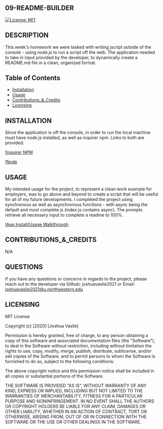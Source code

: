 ## 09-README-BUILDER 

[![License: MIT](https://img.shields.io/badge/License-MIT-yellow.svg)](https://opensource.org/licenses/MIT)

## DESCRIPTION

This week's homework we were tasked with writing jscript outside of the console - using node.js to run a script off the web. The application needed to take in input provided by the developer, to dynamically create a README.md file in a clean, organized format.

## Table of Contents 

* [Installation](#INSTALLATION)
* [Usage](#USAGE)
* [Contributions_&_Credits](#CONTRIBUTIONS_&_CREDITS)
* [Licensing](#LICENSING)

## INSTALLATION

Since the application is off the console, in order to run the local machine must have node.js installed, as well as inquirer npm. Links to both are provided.

[!Inquirer NPM](https://www.npmjs.com/package/inquirer)

[!Node](https://nodejs.org/en/)

## USAGE

My intended usage for the project, to represent a clean work example for employers, was to go above and beyond to create a script that will be useful for all of my future developments. I completed the project using synchronous as well as asynchronous functions - with async being the default and most complete js (index.js contains async). The prompts retrieve all necessary input to complete a readme to 100%.

[!App Install/Usage Walkthrough](https://www.youtube.com/watch?v=0D9PsxAMpG4)

## CONTRIBUTIONS_&_CREDITS

N/A

## QUESTIONS

If you have any questions or concerns in regards to the project, please reach out to the developer via
 Github: joshuavaslie2021 or Email: joshuavaslie2021@u.northwestern.edu

## LICENSING  

MIT License

Copyright (c) [2020] [Joshua Vaslie]


Permission is hereby granted, free of charge, to any person obtaining a copy
of this software and associated documentation files (the "Software"), to deal
in the Software without restriction, including without limitation the rights
to use, copy, modify, merge, publish, distribute, sublicense, and/or sell
copies of the Software, and to permit persons to whom the Software is
furnished to do so, subject to the following conditions:

The above copyright notice and this permission notice shall be included in all
copies or substantial portions of the Software.

THE SOFTWARE IS PROVIDED "AS IS", WITHOUT WARRANTY OF ANY KIND, EXPRESS OR
IMPLIED, INCLUDING BUT NOT LIMITED TO THE WARRANTIES OF MERCHANTABILITY,
FITNESS FOR A PARTICULAR PURPOSE AND NONINFRINGEMENT. IN NO EVENT SHALL THE
AUTHORS OR COPYRIGHT HOLDERS BE LIABLE FOR ANY CLAIM, DAMAGES OR OTHER
LIABILITY, WHETHER IN AN ACTION OF CONTRACT, TORT OR OTHERWISE, ARISING FROM,
OUT OF OR IN CONNECTION WITH THE SOFTWARE OR THE USE OR OTHER DEALINGS IN THE
SOFTWARE.